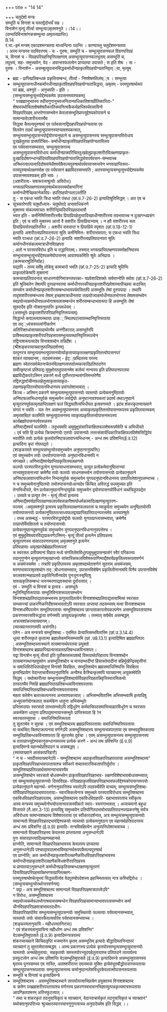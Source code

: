+++
title = "14 14"

+++
चतुर्दशो मन्त्रः  
सम्भूतिं च विनाशं च यस्तद्वेदोभयँ सह ।  
विनाशेन मृत्युं तीर्त्वा सम्भूत्याऽमृतमश्नुते ।।14।।  
(दम्भादिविनाशांगकसम्भूत्या अमृतत्वप्राप्तिः)  
B.14  
रं.भा.-इमं मन्त्रम् एकादशमन्त्रतया माध्यन्दिनाः पठन्ति । काण्वास्तु चतुर्दशमन्त्रतया  
। अस्य मन्त्रस्य पदविवरणम् - यः - पुरुषः, सम्भूतिं च - सम्भूत्युपासनफलं विग्रगपरिग्रहं  
च, विनाशं च - विग्रहपरिग्रहनिवृत्तिलक्षणाम् असम्भूत्युपासनफलभूताम् असम्भूतिं च,  
तदुभयं, सह- समुच्चयेन, वेद - अवान्तरफलत्वेन प्राप्यतया उपासते ; स इति शेषः । सः -  
पुरुषः । विनाशेन - असम्बूत्युपासनसिद्धकर्माधीनप्राकृतविग्रहयोग्यतानिवृत्त््या, मृत्युम्  
- ब्रह्म - प्राप्तिप्रतिबन्धकं प्रकृतिसम्बन्धं, तीर्त्वा - निश्शेषमतिलंघ््य । सम्भूत्या  
- सम्भूत्युपासनाधीनकर्मानधीनाप्राकृतविग्रहपरिग्रहयोग्यतासिद्धया, अमृतम् - परमपुरुषार्थरूपं  
परं ब्रह्म, अश्नुते - अनुभवति - इति ।  
(सम्भूत्यसम्भूत्युभयोद्देश्यकमेव उपासनमावश्यकम्)  
" परब्रह्मानुभवस्य तदीयगुणानुभवजनितानवधिकातिशयप्रीतिकारिता-"  
शेषावस्थोचिताशेषशेषतैकरतिरूपनित्यकैकर्यप्राप्तिपर्यवसायिनो  
विग्रहपरिग्रहम् अन्तरेणासम्भवेन केवलासम्भूतिप्राप्त्युद्देश्यकोपासने च  
सामान्यतोऽशरीरत्वस्यैव  
सिद्ध्या कैवल्यपुरुषार्थ एव पर्तवसानाद्विग्रहपरिग्रहयोग्यताया एव  
विलयेन तदर्थं सम्भूत्युपासनस्याप्यावश्यकत्वात्,  
सम्भूत्यसम्भूत्युपासनयोर्द्वयोरप्यनुष्ठाने च असम्भूत्युपासनस्य सम्भूत्युपासनाविरोधाय  
दुःखहेतुतया प्राक्परिचित- कर्माधीनप्राकृतविग्रहपरिग्रहयोग्यताविलय  
एव पर्यवसानसम्भवात्, सम्भूत्युपासनस्य  
असम्भूत्युपासनाविरोधाय कर्माधीनप्राक्परिचितदुःखहेतुप्राकृतशरीरविलक्षणाप्राकृत-  
दुःखादिदोषगन्धानर्हदिव्यविग्रहपरिग्रहयोग्यतासिद्धावेवपर्यवसन-सम्भवाच्च  
अस्थिरत्वाल्पत्वादिदोषसंभेन्नैश्वर्यकैवल्यपुरुषार्थपर्यवसानमन्तरेण भगवत्प्राप्तिरूप-  
परमपुरुषार्थलक्षणमोक्ष एव पर्यवसानं ब्रह्मविदस्सम्भवति ; अतस्सम्भूत्यसम्भूत्युभयोद्देश्यकमेव  
उपासनमावश्यकम् इति भावः ।  
(अशरीरत्व- सशरूरत्वश्रुत्योः अविरोधः)  
भगवत्प्राप्तिलक्षणपरमपुरुषार्थरूपपरममोक्षभागिनां  
कर्मानधीनैच्छिकानेकविग्र- हपरिग्रहयोग्यताऽस्तीति  
तु - स एकधा भवति त्रिधा भवति पंचधा (छां.उ.7-26-2) इत्यादिश्रुतिसिद्धम् । अत एव च  
- सूत्रकारेणापि चतुर्थोध्याय- चतुर्थपादे अभावाधिकरणे  
मुक्तस्य संकल्पमात्रतः शरीरेन्द्रियादिपरिग्रहतदभावौ  
भवत इति - कर्मनिमित्तिशरीरस्यैव प्रियाप्रियहेतुत्वादिच्छाधीनशरीरस्य तदभावाच्च न दुःखगन्धप्रसंग  
इति ; एवं च सति मुक्तस्य आत्तो वै सशरीरः प्रियाप्रियाभ्याम् । न हवै सशरीरस्य सतः  
प्रियाप्रिययोरपहतिरस्ति । अशरीरं वावसन्तं न प्रियाप्रिये स्पृशतः (छां.उ.18-12-1)  
इत्यादिः अशरीरत्वप्रतिपादनपरा श्रुतिः कर्मनिमित्त- शरीराभावपरा; स एकधा भवति त्रिधा  
भवति पञ्चधा (छां.उ.7-26-2) इत्यादिः सशरीरत्वप्रतिपादनपरा श्रुतिः  
कर्मानधीनसंकल्पमात्राधीनविग्रहपरा  
; अतो न परस्परविरोध इति च राद्धान्तितम्। तस्मात् भगवत्प्राप्तिलक्षणपरममोक्षनिष्ठस्य  
सम्भूत्यसम्भूत्युभयोद्देश्यकमेवोपासनम् आवाश्यकमिति श्रुतेः अभिप्रायः ।  
(कामचारश्रुतिनिर्वाहः)  
यद्यापि - तस्य सर्वेषु लोकेषु कामचारो भवति (छां.उ.7-25-2) इत्यादि श्रुतिभिः  
प्राकृतलोकेष्वपि मुक्तानां  
कामचारप्रतिपादनात् साधारणयोगिमात्रगतपरका- यप्रवेशादिशक्तेः सर्वमाप्नोति सर्वशः (छां.उ.7-26-2)  
इति श्रुतिबलेन तेषामपि दुरपहनवतया कर्माधीनपरकीयप्राकृतशरीरप्रवेशस्यापीच्छया कदाचित्  
सम्भवेन कर्माधीनप्राकृतशरीरसम्बन्धाभावपर्यवसितापि असम्भूतिः तेषां दुरुपपादा । तथापि  
तादृशशरीरसम्बन्धस्य तेषाम् इच्छामात्राधीनतया तत्प्रयोज्यकर्माधीनफलभोगस्य तेषामसम्भवेन  
स्वप्रयोज्यकर्माधीनफलभोगाश्रयत्वसम्बन्धेन शरीरसम्बन्धाभावरूपा हि असम्भूतिः तेषां  
सूपपादैव इति नोक्तानुपपत्तिः इत्यवधेयम् ।  
(असम्भूतेः प्राकृतशरीरपरिग्रहनिवृत्तिरूपत्वम्)  
सिद्धान्ते कपालत्वावस्थायाः प्राक्् स्थितघटत्वावस्थानिवृत्तिरूपाया  
एव तद््ध्वंसरूपत्वांगीकारेण  
अतिरिक्तध्वंसाख्यपदार्थस्यैव अनंगीकारात् असम्भूतेरपि  
प्राक्स्थितप्राकृतशरीरपरिग्रहरूपसम्भूत्यवस्थानिवृत्तिरूपत्वेन  
तद्विनाशरूपत्वादेव विनाशशब्देन तन्निर्देशः ।  
(श्रीशङ्करव्याख्यानुपपत्तिप्रदर्शनम्)  
यत्पुनरत्र सम्भूत्यसम्भत्युपासनयोर्व्याकृताव्याकृतलक्षणप्रकृतितत्त्वोपासनपरं  
शांकरं व्याख्यानम् ; तदसमंजसम् - ईट््छब्दितस्य परस्य  
ब्रह्मणः स्वेतरसर्वचेतनाचेतनविलक्षणत्वसर्वात्मकत्वादिप्रतिपादनेन  
सर्वोत्कृष्टत्वं प्रतिपाद्य मुमुक्षोस्तदुपासनमेव कर्तव्यं नान्यस्य इति प्रतिपादनपरतया  
ब्रह्मविद्यैकपरेऽस्मिन् प्रकरणे मध्ये पूर्वोत्तरग्रन्थसंगतिमन्तरेणैव  
तद्विरुद्धार्वाचीनफलहेतुव्याकृताव्याकृत-  
लक्षणप्रकृतितत्त्वोपासनविधानस्य प्रसंगलेशाभावात् ।  
किञ्च - अस्मिन् प्रकरणे सम्भूत्यसम्भूत्युपासनयोः व्यस्तयोः प्रत्येकमनुष्ठितयोः  
अनिष्टफलाभिधानपूर्वकं समुच्चयेन तयोर्द्वयोः अनुष्टानावश्यकतां प्रदर्श्य तथाऽनुष्ठाने  
मृत्युतरणपूर्वकामृतप्राप्तिलक्षणं फलं सिद्ध्यतीत्यभिधीयत इत्यवगम्यते । इदंच शंकरकृतव्याख्याने  
संगतं न भवति - यतः तेन असम्भूत्युपासनस्य अव्याकृतप्रकृतितत्त्वोपासनरूपस्य प्रकृतिलयात्मकम्  
अमृतशब्दितं फलमिति सम्भूत्युपासनस्य व्याकृतप्रकृतितत्त्वोपासनरूपस्य  
कार्यब्रह्मोपासनपर्यवसन्नस्य  
अणिमाद्यैश्वर्यं फलमिति - तदुभयमपि अमुमुक्षुसंसारिकांक्षितफलशेषरूपमेवेति च अभिधीयते  
। एवं सति हि प्रत्येकं क्रियमाणयोः एतयोः उपासनयोः तत्तत्संसार्यधिकारिकांक्षिफलविशेषसिद्धिरेव  
भवतीति तयोः प्रत्येकं कृतयोरनिष्टफलावाप्त्यभिधानम् - अन्धं तमः प्रविशन्ति(ई.उ.12)  
इत्यादिना कृतं नोपपद्यते ।  
(शाङ्करमते सम्भूत्यसम्भूत्योस्समुच्चयेन अनुष्ठानानुपपत्तिः)  
एवं समुच्चयेन तयोः उभयोरुपासनयोः अनुष्ठानविधानमपि न  
संगच्छते। अणिमाद्यैश्वर्यप्राप्तिप्रकृतिलयलक्षणयोः  
फलयोः परस्परविरुद्धत्वेन युगपत्साधनासम्भवात्, प्रत्युत प्रत्येकमेवानुष्ठिताभ्यां  
ताभ्यामुपासनाभ्यां क्रमेणैव तयोः फलयोः साधनसम्भवेन तयोरुपासनयोः प्रत्येकानुष्ठाने  
अनिष्टफलावाप्त्यभिधानेन निन्दनपूर्वकं समुच्चयेन युगपदनुष्ठानविधानस्य उपपत्तिलेशानुपलम्भाच्च ।  
न च समुच्चयेनानुष्ठितयोः तयोरुपासनयोःअन्यदेव किंचित् अविरुद्धं फलमुच्यत इति  
तेनाभिधीयते, येन प्रत्येकानुष्ठाननिन्दापूर्वकं समुच्चयेन द्वयोरुपासनयोर्विधानं कथंचिदुपपद्येत  
। उच्यते च प्रत्युत तेन - मृत्युं तीर्त्वा इत्यस्य  
अणिमाद्यैश्वर्यप्राप्तिलक्षणफलपर्यवसन्नानैश्वर्याधर्मकामादिलक्षणमृत्युतरण-  
परत्वम् ।अमृतमश्नुते इत्यस्य प्रकृतिलयलक्षणफलपरत्वं च व्याकुर्वता समुच्चयेन अनुष्ठितयोरपि  
तयोरुपासनयोः प्रत्येकानुष्ठिततत्साध्यफलद्वयप्राप्तिप्रतिपादनपरत्वमेव अस्याश्श्रुतेः  
। तच्च असम्बद्धं - परस्परविरुद्धयोर्द्वयोः फलयोः युगपत्प्राप्त्यसम्भवात्, क्रमेणैव  
तत्प्राप्तेर्विवक्षितत्वे च तयोरुपासनयोः  
प्रत्येकानुष्ठानदूषणपूर्वकं समुच्चयेन युगपदनुष्ठानविधानानुपपत्तेश्च ।  
एवं मुमुक्षुविषयपरविद्याप्रकरणेऽस्मिन्- मृत्युं तीर्त्वा इत्यनेन प्रतिपन्नस्य  
मृत्युतरणस्य संसारतरणरुपताम् अमृतमश्नुते इत्यनेन  
प्रतिपन्नायाः अमृतप्राप्तेर्ब्रह्मप्राप्तिरूपतां  
च स्वरसतः प्रतीयमानां विहाय मध्ये संगतिलेशविधुरपबुभुक्षूपासनप्रसंगं स्वैरं परिकल्प्य  
तदानुगुण्येन मृत्युतरणामृतप्राप्त्योः सांसारिकफलविशेषरूपाणिमाद्यैश्वर्यप्रकृतिलयरूपतावर्णनं  
च असमंजसमेव । तत्रापि प्रकृतिलयस्य अमृतशब्दार्थतावर्णनं सुतराम् असमंजसम्,  
मरणाभावपरामृतशब्देन तद््बोधनासम्भवात्, उपासनविशेषेण प्रकृतिलीनानामपि विनैव उपासनविशेषं  
कालवशान्महाप्रलये प्रकृतिनिर्लीनवदेव पुनःपुनःस्सृष्टिषु  
यावत्प्रकृतिसम्बन्धं जननमरणाद्यवस्थाया दुर्वारत्वात् ।  
एवं - सम्भूतिं च विनाशं च इत्यत्र - असम्भूतेः  
म्भूतिनिवृत्तिरूपायाः सम्भूतिविनाशरूपतासम्भवेन  
विनाशशब्दप्रतिपाद्यतासम्भवस्य प्रागुपपादितत्वेन विनाशशब्दप्रतिपाद्यतायामित्थं स्वरसतः  
सम्भवन्त्यां प्राकरणिकनिर्देशस्वभावतोऽपि स्वरसतः प्राप्तायां तदसम्भवम् मत्वा विनाशशब्दस्य  
विनाशधर्मिपरत्वेन सम्भूतिपरतायाः सम्भूतिशब्दस्य छान्दसाकारलोपकल्पनेन असम्भूतिपरतायाश्च  
प्रकरणस्वरसविरूद्धाया वर्णनमपि अव्युत्पन्नकृत्यमेव । तस्मात् सर्वथैव असम्बद्धम्  
अत्रत्यशांकरव्याख्यानम्।  
(व्याख्यान्तराणामपि असंगतिः)  
एतेन - अत्र मन्त्रत्रये सम्भूतिशब्दः - एतमितः प्रेत्याभिसम्भवितास्मि (छां.उ.3.14.4)  
धूत्वा शरीरमकृतं कृतात्मा ब्रह्मलोकमभिसम्भवामि (छां .उ8.13.1) इत्यादिष्विव ब्रह्मप्राप्तिपरः  
; असम्भूतिशब्दस्तत्स्थाने तत्समानार्थपरतया प्रयुक्तो  
विनाशशब्दश्च ब्रह्मप्राप्तिप्रत्यासन्नतत्प्रतिबन्धकविनाशपरः।  
यद्वा विनाशेन मृत्युं तीर्त्वा इति पूर्वोक्तसरूपशब्दे विरूपार्थपरिहाराय विनाशशब्देन  
तत्समानस्थानप्रयुक्तेन असम्भूतिशब्देन च मानदम्भादीनां हिंसास्तेयादीनां बहिर्मुखेन्द्रियवृत्तीनां  
च समाधिविरोधिपापहेतूनां विनाशो विवक्षितः, सम्भूतिशब्देन ब्रह्मसमाधिनिष्पत्तिः विवक्षिता  
इत्यभिप्रायेण वेदान्ताचार्यैस्तदनुयायिभिः अन्यैश्च कैश्चित्कृतमपि व्याख्यानम् अयुक्तमेवेति  
सिद्धम् । यथोक्तरीत्या सम्भूत्यसम्भूतिशब्दयोर्विग्रहपरिग्रहतन्निवृत्तिस्वारसिकयोः  
तत्परतयैव निर्वाहे ब्रह्मप्राप्तितत्प्रतिबन्धकविनाशपरतायाः  
समाधिनिष्पत्तितत्प्रतिबन्धकविनाशपरतायाश्च  
महता क्लेशेन बलात्कल्पनस्य अनावश्यकत्वात् । अभिसम्भवितास्मि अभिसम्भवामि इत्यादिषु  
अभ्युपसर्गयोगबलात् सकर्मकेण धातुना अभिसम्भूतेः  
प्रप्तिरूपायाः स्वरसतो लाभसम्भवेऽपि तद्विधुरेण कर्मवाचिपदसमाभिव्याहारविधुरेण च स्वरसतः  
अकर्मकेण धातुना प्रतिपद्यमानायास्सम्भूतेः प्राप्तिरूपता हि 1न  
स्वरसतस्सुवचा । समाधिनिष्पत्तिरूपता  
तु सुतरामेव न सुवचा । एवं सम्भूतिशब्दस्य ब्रह्मप्राप्तिपरतायाः समाधिनिष्पत्तिपरताया  
वा कथंचित् क्लिष्टकल्पनया वर्णनेऽपि असम्भूतिशब्दस्य सम्भूत्यभावपरताया एव सम्भवदुक्तिकतया  
सम्भूतिप्रतिबन्धकविनाशपरता हि सुतरामेव दुर्वचा । एवम् असम्भूत्युपासनस्य सम्भूत्युपासनस्य  
च तत्तत्प्राप्त्युद्देश्यकानुसन्धानरूपस्य प्रत्येकं करणे - अन्धं तमः प्रविशन्ति (ई.उ.9)  
इत्यादिमन्त्रे महानर्थप्रतिपादनं च असम्बद्धम् ।  
(स्वव्याख्याने आसंकापरिहारौ)  
" न च - भवदीयव्याख्यानेऽपि - सम्भूतिशब्दस्य अप्राकृतविग्रहपरिग्रहपरताया असम्भूतिशब्दस्य"  
प्राकृतविग्रहपरिग्रहाभावपरतायाश्च स्वीकारे शब्दास्वारसिकतापत्तिर्दुर्वारा ।  
सम्भूतिशब्दप्रतिपन्नार्थसामान्याभावस्यैव  
असम्भूतिशब्देन स्वरसतो बोधसम्भवेन प्राकृतविग्रहपरिग्रहाभाव- लक्षणविशेषाभावबोधासम्भवात्;  
एवं सम्भूत्यसंभूत्युपासनयोः दिव्यविग्रह- परिग्रहप्राकृतविग्रहपरिग्रहाभावफलोद्देश्यकोपासनरूपयोः  
प्रत्येकानुष्ठाने महानर्थ- वर्णनानुपपत्तिश्च भवतोऽपि तदवस्थैवेति वाच्यम्; सम्भूत्यसम्भूतिशब्द-  
योर्विग्रहपरिग्रहतदभावपरतायाः- स्वारसिकत्वेनात्र समुच्चते परस्पराविरोधाय सम्भूतिशब्दस्य  
एकविधविग्रहपरिग्रहपरताम्, असम्भूतिशब्दस्य एकविधविग्रहपरि- ग्रहाभावपरतांच स्वीकृत्य  
अस्य मन्त्रस्य समुच्चयेनोभयोपासनपरत्वस्वीकारे स्वार- स्यभंगाभावात् । अजायमानो बहुधा  
विजायते (तै.आर.3-13) इत्यादिषु समुच्चयेन प्रतियोगितदभावोभयप्रतिपादनपरप्रकरणेषु सर्वत्र  
अविरोधाय सामान्यशब्दस्य विशेषपरताया एव स्वीकारदर्शनात्, अत्र सम्भूत्यसम्भूत्युपासनयोः  
सामान्यतो विग्रहपरिग्रहतदभावोद्देश्यकयोः व्यस्तयोः प्रत्येकमनुश्ठान एव महानर्थप्रतिपादनस्य  
अन्धं तमः प्रविशन्ति (ई.उ.9) इत्यादि- मन्त्रविवक्षित्वेन अनुपपत्तिलेशाभावाच्च ।  
सामान्यतो विग्रहपरिग्रहस्य केवलस्य प्राप्तयतया अनुसन्धानेऽपि  
पुनः संसारप्राप्त्यादिलक्षणमहानर्थः  
प्राप्नोति, सामान्यतो विग्रहपरिग्रहाभावस्य केवलस्य प्राप्यतया  
अनुसन्धानेऽपि पश्चाद्यावदात्मभाविमहानर्थरूपपकैवल्यपुरुषार्थ  
एव प्राप्नोति; अतः कर्माधीनप्राकृतशरीरलक्षणैकविधविग्रहपरिग्रहाभावस्य  
कर्मानधीनाप्राकृतशरीरलक्षणैकविधशरीरपरिग्रहस्य  
च प्राप्यतयाऽनुसन्धाने कर्माधीनप्रकृतिसम्बन्धलक्षणमृत्युतरणं  
दिव्यविग्रहपरिग्रहसापेक्षभगवत्प्राप्तिलक्षण-  
परमपुरुषार्थश्चेत्युभयं सिद्धयतीत्येव वेदपुरुषोपदेशस्य इहाभिमतत्वात् नात्र कश्चिद्विरोधः ।  
(सम्भूत्यसम्भूत्योरर्थान्तरवर्णनम्)  
" यद्वा - अत्र सम्भूतिशब्दस्य सामान्यतो विग्रहपरिग्रहमात्रपरत्वेऽपि"  
न विरोधः, असम्भूतिशब्दस्य  
स्वप्रयोज्यकर्मफलभोगाश्रयत्वसम्बन्धेन विग्रहपरिग्रहसामान्याभावपरत्वसम्भवेन कर्मा  
धीनविग्रहपरिग्रहमात्राभावतदधीन-  
विग्रहपरिग्रहयोरेव सम्भूत्यसम्भूत्युपासनयोः समुच्चितयोः फलतयाः पर्यवसानसम्भवात्,  
व्यस्तयोः तयोः संसारकैवल्ययोरेव पर्यवसानसम्भवाच्च ।  
(शङ्करमतानुयायि - महीधरमतनिरासः)  
" एवं शंकरमतानुयायिना महीधरेण अन्धं तमः प्रविशन्ति"  
येऽसम्भूतिमुपासते (ई.उ.9) इत्यादिमन्त्रत्रयस्य  
शंकरव्याख्याने किंचिदतृप्तिं भजमानेन कृतम् असम्भूतिम् इत्यादेः बौद्धादिमतनिन्दापरं  
व्याख्यानं तु सुतरामेवासम्बद्धम् । अस्य प्रकरणस्य प्रत्येकं कृतयोस्सम्भूत्यसम्भूत्युपासनयोः  
व्यस्तयोः अनर्थहेतुतायाः, सहकृतयोः समस्तयोरभ्युदयहेतुतायाश्च प्रतिपादने तात्पर्यस्य  
प्रस्फुटत्वेन अन्धं तमः प्रविशन्ति येऽसम्भूतिमुपासते (ई.उ.9) इत्यादिमन्त्रे असम्भूत्युपासनस्य  
मृतस्य पुनस्सम्भव एव नास्ति, अतश्शरीरान्त एवास्माकं मुक्तिः इत्येवंभूतबौद्धोपासनरूपतायाः  
सम्भूत्युपासनरूपतायाः सम्भूत्युपासनस्य कर्मानुष्ठानलेशविधुरकेवलात्मोपासनरूपतायाः  
- सम्भूतिं च विनाशं च इत्यादिमन्त्रे  
- सम्भूतिशब्दस्य - असम्भूतिशब्दस्थाने तत्पर्यायत्त्वाभिप्रायेण प्रयुक्तस्य विनाशशब्दस्य  
च क्रमेण परब्रह्मशरीरपरतायाश्च वर्णनस्य प्रकरणस्वभावानभिज्ञाव्युत्पन्नकृत्यमात्ररूपताया  
आपण्डितपामरम् अतिस्फुटत्वात् ।  
" तथा च शंकरकृतं तदनुयायिकृतं च व्याख्यानं, वेदान्ताचार्यकृतं तदनुयायिकृतं च व्याख्यानं"  
यथोक्तानुपपत्तिभ्यः श्रुत्यक्षरस्वारस्याननुगुणत्वाच्च अनुपादेयमेव इति सिद्धम् ।।